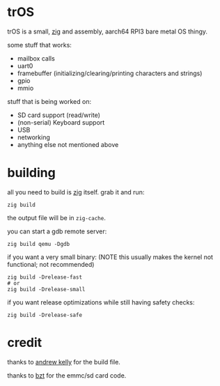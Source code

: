 # trOS
trOS is a small, [zig](https://ziglang.org) and assembly, aarch64 RPI3 bare metal OS thingy.

some stuff that works:
* mailbox calls
* uart0
* framebuffer (initializing/clearing/printing characters and strings)
* gpio
* mmio

stuff that is being worked on:
* SD card support (read/write)
* (non-serial) Keyboard support
* USB
* networking
* anything else not mentioned above

# building
all you need to build is [zig](https://ziglang.org) itself. grab it and run:

```
zig build
```

the output file will be in `zig-cache`.

you can start a gdb remote server:

```
zig build qemu -Dgdb
```

if you want a very small binary: (NOTE this usually makes the kernel not functional; not recommended)

```
zig build -Drelease-fast
# or
zig build -Drelease-small
```

if you want release optimizations while still having safety checks:

```
zig build -Drelease-safe
```

# credit

thanks to [andrew kelly](https://github.com/andrewrk/clashos/) for the build file.

thanks to [bzt](https://github.com/bztsrc/raspi3-tutorial/blob/master/0B_readsector) for the emmc/sd card code.
